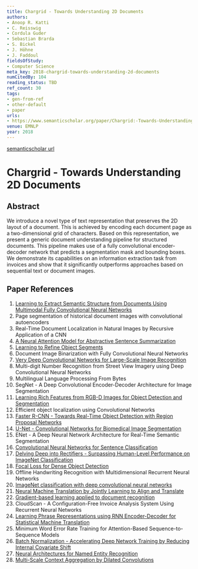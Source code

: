 ```yaml
---
title: Chargrid - Towards Understanding 2D Documents
authors:
- Anoop R. Katti
- C. Reisswig
- Cordula Guder
- Sebastian Brarda
- S. Bickel
- J. Höhne
- J. Faddoul
fieldsOfStudy:
- Computer Science
meta_key: 2018-chargrid-towards-understanding-2d-documents
numCitedBy: 104
reading_status: TBD
ref_count: 30
tags:
- gen-from-ref
- other-default
- paper
urls:
- https://www.semanticscholar.org/paper/Chargrid:-Towards-Understanding-2D-Documents-Katti-Reisswig/15aae08159856cdbf0ce539357d473a04dcbb7f3?sort=total-citations
venue: EMNLP
year: 2018
---
```


[semanticscholar url](https://www.semanticscholar.org/paper/Chargrid:-Towards-Understanding-2D-Documents-Katti-Reisswig/15aae08159856cdbf0ce539357d473a04dcbb7f3?sort=total-citations)

# Chargrid - Towards Understanding 2D Documents

## Abstract

We introduce a novel type of text representation that preserves the 2D layout of a document. This is achieved by encoding each document page as a two-dimensional grid of characters. Based on this representation, we present a generic document understanding pipeline for structured documents. This pipeline makes use of a fully convolutional encoder-decoder network that predicts a segmentation mask and bounding boxes. We demonstrate its capabilities on an information extraction task from invoices and show that it significantly outperforms approaches based on sequential text or document images.

## Paper References

1. [Learning to Extract Semantic Structure from Documents Using Multimodal Fully Convolutional Neural Networks](2017-learning-to-extract-semantic-structure-from-documents-using-multimodal-fully-convolutional-neural-networks)
2. Page segmentation of historical document images with convolutional autoencoders
3. Real-Time Document Localization in Natural Images by Recursive Application of a CNN
4. [A Neural Attention Model for Abstractive Sentence Summarization](2015-a-neural-attention-model-for-abstractive-sentence-summarization)
5. [Learning to Refine Object Segments](2016-learning-to-refine-object-segments)
6. Document Image Binarization with Fully Convolutional Neural Networks
7. [Very Deep Convolutional Networks for Large-Scale Image Recognition](2014-vggnet.md)
8. Multi-digit Number Recognition from Street View Imagery using Deep Convolutional Neural Networks
9. Multilingual Language Processing From Bytes
10. SegNet - A Deep Convolutional Encoder-Decoder Architecture for Image Segmentation
11. [Learning Rich Features from RGB-D Images for Object Detection and Segmentation](2014-learning-rich-features-from-rgb-d-images-for-object-detection-and-segmentation)
12. Efficient object localization using Convolutional Networks
13. [Faster R-CNN - Towards Real-Time Object Detection with Region Proposal Networks](2015-faster-r-cnn.md)
14. [U-Net - Convolutional Networks for Biomedical Image Segmentation](2015-u-net-convolutional-networks-for-biomedical-image-segmentation)
15. ENet - A Deep Neural Network Architecture for Real-Time Semantic Segmentation
16. [Convolutional Neural Networks for Sentence Classification](2014-convolutional-neural-networks-for-sentence-classification)
17. [Delving Deep into Rectifiers - Surpassing Human-Level Performance on ImageNet Classification](2015-delving-deep-into-rectifiers-surpassing-human-level-performance-on-imagenet-classification)
18. [Focal Loss for Dense Object Detection](2020-focal-loss-for-dense-object-detection)
19. Offline Handwriting Recognition with Multidimensional Recurrent Neural Networks
20. [ImageNet classification with deep convolutional neural networks](2012-alexnet.md)
21. [Neural Machine Translation by Jointly Learning to Align and Translate](2015-neural-machine-translation-by-jointly-learning-to-align-and-translate)
22. [Gradient-based learning applied to document recognition](1998-lenet5.md)
23. CloudScan - A Configuration-Free Invoice Analysis System Using Recurrent Neural Networks
24. [Learning Phrase Representations using RNN Encoder-Decoder for Statistical Machine Translation](2014-learning-phrase-representations-using-rnn-encoder-decoder-for-statistical-machine-translation)
25. Minimum Word Error Rate Training for Attention-Based Sequence-to-Sequence Models
26. [Batch Normalization - Accelerating Deep Network Training by Reducing Internal Covariate Shift](2015-batch-normalization-accelerating-deep-network-training-by-reducing-internal-covariate-shift)
27. [Neural Architectures for Named Entity Recognition](2016-neural-architectures-for-named-entity-recognition)
28. [Multi-Scale Context Aggregation by Dilated Convolutions](2016-multi-scale-context-aggregation-by-dilated-convolutions)
